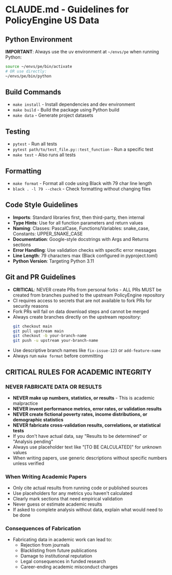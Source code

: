 # CLAUDE.md - Guidelines for PolicyEngine US Data

## Python Environment
**IMPORTANT**: Always use the uv environment at `~/envs/pe` when running Python:
```bash
source ~/envs/pe/bin/activate
# OR use directly:
~/envs/pe/bin/python
```

## Build Commands
- `make install` - Install dependencies and dev environment
- `make build` - Build the package using Python build
- `make data` - Generate project datasets

## Testing
- `pytest` - Run all tests
- `pytest path/to/test_file.py::test_function` - Run a specific test
- `make test` - Also runs all tests

## Formatting
- `make format` - Format all code using Black with 79 char line length
- `black . -l 79 --check` - Check formatting without changing files

## Code Style Guidelines
- **Imports**: Standard libraries first, then third-party, then internal
- **Type Hints**: Use for all function parameters and return values
- **Naming**: Classes: PascalCase, Functions/Variables: snake_case, Constants: UPPER_SNAKE_CASE
- **Documentation**: Google-style docstrings with Args and Returns sections
- **Error Handling**: Use validation checks with specific error messages
- **Line Length**: 79 characters max (Black configured in pyproject.toml)
- **Python Version**: Targeting Python 3.11

## Git and PR Guidelines
- **CRITICAL**: NEVER create PRs from personal forks - ALL PRs MUST be created from branches pushed to the upstream PolicyEngine repository
- CI requires access to secrets that are not available to fork PRs for security reasons
- Fork PRs will fail on data download steps and cannot be merged
- Always create branches directly on the upstream repository:
  ```bash
  git checkout main
  git pull upstream main
  git checkout -b your-branch-name
  git push -u upstream your-branch-name
  ```
- Use descriptive branch names like `fix-issue-123` or `add-feature-name`
- Always run `make format` before committing

## CRITICAL RULES FOR ACADEMIC INTEGRITY

### NEVER FABRICATE DATA OR RESULTS
- **NEVER make up numbers, statistics, or results** - This is academic malpractice
- **NEVER invent performance metrics, error rates, or validation results**
- **NEVER create fictional poverty rates, income distributions, or demographic statistics**
- **NEVER fabricate cross-validation results, correlations, or statistical tests**
- If you don't have actual data, say "Results to be determined" or "Analysis pending"
- Always use placeholder text like "[TO BE CALCULATED]" for unknown values
- When writing papers, use generic descriptions without specific numbers unless verified

### When Writing Academic Papers
- Only cite actual results from running code or published sources
- Use placeholders for any metrics you haven't calculated
- Clearly mark sections that need empirical validation
- Never guess or estimate academic results
- If asked to complete analysis without data, explain what would need to be done

### Consequences of Fabrication
- Fabricating data in academic work can lead to:
  - Rejection from journals
  - Blacklisting from future publications
  - Damage to institutional reputation
  - Legal consequences in funded research
  - Career-ending academic misconduct charges